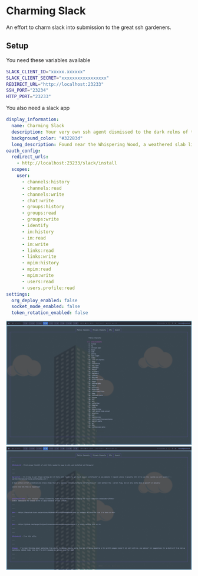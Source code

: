 # Charming Slack

An effort to charm slack into submission to the great ssh gardeners.

## Setup

You need these variables available
```bash
SLACK_CLIENT_ID="xxxxx.xxxxxx"
SLACK_CLIENT_SECRET="xxxxxxxxxxxxxxxxx"
REDIRECT_URL="http://localhost:23233"
SSH_PORT="23234"
HTTP_PORT="23233"
```
You also need a slack app
```yaml
display_information:
  name: Charming Slack
  description: Your very own ssh agent dismissed to the dark relms of the wood forever condemed to serve the users of hackclub
  background_color: "#32283d"
  long_description: Found near the Whispering Wood, a weathered slab lies etched with cryptic lore. It speaks of Klavis, the Banished Keymaster. Once a celestial gatekeeper, he tasted forbidden bubble tea, a concoction rumored to grant wishes beyond the Cloud's control. Now condemned, Klavis dwells within the wild, his power twisted. Legends whisper of "Charming Slack," a fantastical bridge born from his exile, serving a new purpose - a wish granted, a gateway for aspiring programmers, forever veiled in the sweet, whimsical magic of the Wood.
oauth_config:
  redirect_urls:
    - http://localhost:23233/slack/install
  scopes:
    user:
      - channels:history
      - channels:read
      - channels:write
      - chat:write
      - groups:history
      - groups:read
      - groups:write
      - identify
      - im:history
      - im:read
      - im:write
      - links:read
      - links:write
      - mpim:history
      - mpim:read
      - mpim:write
      - users:read
      - users.profile:read
settings:
  org_deploy_enabled: false
  socket_mode_enabled: false
  token_rotation_enabled: false
```

![channel view](.github/images/channel-view.png)
![message view](.github/images/message-view.png)